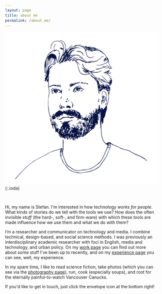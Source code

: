 ```yaml
---
layout: page
title: about me
permalink: /about_me/
---
```

![a line-drawing illustration of me, stefan higgins](/assets/img/stefan.png){:.ioda}

<br>

Hi, my name is Stefan. I'm interested in how technology *works for people*. What kinds of stories do we tell with the tools we use? How does the often invisible *stuff* (the hard-, soft-, and firm-ware) with which these tools are made influence how we use them and what we do with them?

I’m a researcher and communicator on technology and media. I combine technical, design-based, and social science methods. I was previously an interdisciplinary academic researcher with foci in English, media and technology, and urban policy. On my [work page](/work) you can find out more about some stuff I've been up to recently, and on my [experience page](/experience) you can see, well, my experience.

In my spare time, I like to read science fiction, take photos (which you can see via the [photography page](/photography)), run, cook (especially soups), and root for the eternally painful-to-watch Vancouver Canucks.

If you'd like to get in touch, just click the envelope icon at the bottom right!
